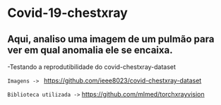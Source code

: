 # Covid-19-chestxray

## Aqui, analiso uma imagem de um pulmão para ver em qual anomalia ele se encaixa.
-Testando a reprodutibilidade do covid-chestxray-dataset

`Imagens -> `
https://github.com/ieee8023/covid-chestxray-dataset 


`Biblioteca utilizada ->`
https://github.com/mlmed/torchxrayvision
